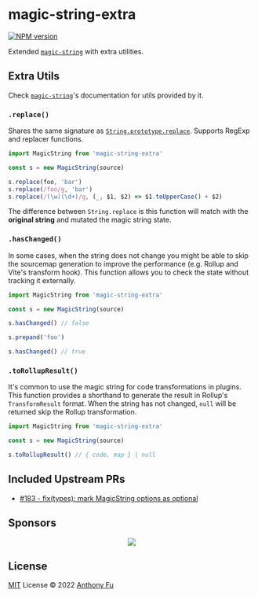# magic-string-extra

[![NPM version](https://img.shields.io/npm/v/magic-string-extra?color=a1b858&label=)](https://www.npmjs.com/package/magic-string-extra)

Extended [`magic-string`](https://github.com/Rich-Harris/magic-string) with extra utilities.

## Extra Utils

Check [`magic-string`](https://github.com/Rich-Harris/magic-string)'s documentation for utils provided by it.

### `.replace()`

Shares the same signature as [`String.prototype.replace`](https://developer.mozilla.org/en-US/docs/Web/JavaScript/Reference/Global_Objects/String/replace). Supports RegExp and replacer functions.

```ts
import MagicString from 'magic-string-extra'

const s = new MagicString(source)

s.replace(foo, 'bar')
s.replace(/foo/g, 'bar')
s.replace(/(\w)(\d+)/g, (_, $1, $2) => $1.toUpperCase() + $2)
```

The difference between `String.replace` is this function will match with the **original string** and mutated the magic string state.

### `.hasChanged()`

In some cases, when the string does not change you might be able to skip the sourcemap generation to improve the performance (e.g. Rollup and Vite's transform hook). This function allows you to check the state without tracking it externally.

```ts
import MagicString from 'magic-string-extra'

const s = new MagicString(source)

s.hasChanged() // false

s.prepand('foo')

s.hasChanged() // true
```

### `.toRollupResult()`

It's common to use the magic string for code transformations in plugins. This function provides a shorthand to generate the result in Rollup's `TransformResult` format. When the string has not changed, `null` will be returned skip the Rollup transformation.

```ts
import MagicString from 'magic-string-extra'

const s = new MagicString(source)

s.toRollupResult() // { code, map } | null
```

## Included Upstream PRs

- [#183 - fix(types): mark MagicString options as optional](https://github.com/Rich-Harris/magic-string/pull/183)

## Sponsors

<p align="center">
  <a href="https://cdn.jsdelivr.net/gh/antfu/static/sponsors.svg">
    <img src='https://cdn.jsdelivr.net/gh/antfu/static/sponsors.svg'/>
  </a>
</p>

## License

[MIT](./LICENSE) License © 2022 [Anthony Fu](https://github.com/antfu)
